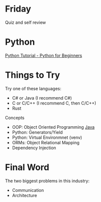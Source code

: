 # Friday
Quiz and self review

# Python
[Python Tutorial - Python for Beginners](https://youtu.be/_uQrJ0TkZlc)

# Things to Try
Try one of these languages:
  - C# or Java (I recommend C#)
  - C or C/C++ (I recommend C, then C/C++)
  - Rust

Concepts
  - OOP: Object Oriented Programming [Java](https://www.geeksforgeeks.org/oops-object-oriented-design/?ref=rp)
  - Python: Generators/Yield
  - Python: Virtual Environmnet (venv)
  - ORMs: Object Relational Mapping
  - Dependency Injection
 
# Final Word
The two biggest problems in this industry:
- Communication
- Architecture
 